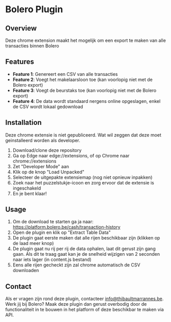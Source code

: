 # Bolero Plugin

## Overview

Deze chrome extension maakt het mogelijk om een export te maken van alle transacties binnen Bolero

## Features

- **Feature 1**: Genereert een CSV van alle transacties
- **Feature 2**: Voegt het makelaarsloon toe (kan voorlopig niet met de Bolero export)
- **Feature 3**: Voegt de beurstaks toe (kan voorlopig niet met de Bolero export)
- **Feature 4**: De data wordt standaard nergens online opgeslagen, enkel de CSV wordt lokaal gedownload

## Installation

Deze chrome extensie is niet gepubliceerd. Wat wil zeggen dat deze moet geinstalleerd worden als developer. 

1. Download/clone deze repository
2. Ga op Edge naar edge://extensions, of op Chrome naar chrome://extensions
3. Zet "Developer Mode" aan
4. Klik op de knop "Load Unpacked"
5. Selecteer de uitgepakte extensiemap (nog niet opnieuw inpakken)
6. Zoek naar het puzzelstukje-icoon en zorg ervoor dat de extensie is ingeschakeld
7. En je bent klaar!



## Usage

1. Om de download te starten ga ja naar: https://platform.bolero.be/cash/transaction-history
2. Open de plugin en klik op "Extract Table Data"
3. De plugin gaat eerste maken dat alle rijen beschikbaar zijn (klikken op de laad meer knop) 
4. De plugin gaat nu rij per rij de data ophalen, laat dit gerust zijn gang gaan. Als dit te traag gaat kan je de snelheid wijzigen van 2 seconden naar iets lager (in content.js bestand)
5. Eens alle rijen gecheckt zijn zal chrome automatisch de CSV downloaden

## Contact

Als er vragen zijn rond deze plugin, contacteer [info@thibaultmarrannes.be](mailto:info@thibaultmarrannes).
Werk jij bij Bolero? Maak deze plugin dan gerust overbodig door de functionaliteit in te bouwen in het platform of deze beschikbar te maken via API.

